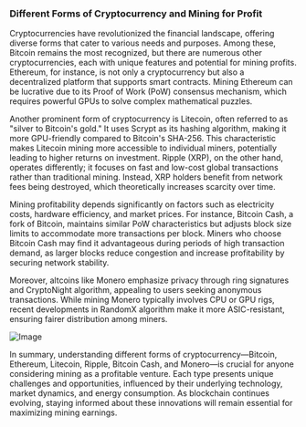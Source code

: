 ### Different Forms of Cryptocurrency and Mining for Profit

Cryptocurrencies have revolutionized the financial landscape, offering diverse forms that cater to various needs and purposes. Among these, Bitcoin remains the most recognized, but there are numerous other cryptocurrencies, each with unique features and potential for mining profits. Ethereum, for instance, is not only a cryptocurrency but also a decentralized platform that supports smart contracts. Mining Ethereum can be lucrative due to its Proof of Work (PoW) consensus mechanism, which requires powerful GPUs to solve complex mathematical puzzles.

Another prominent form of cryptocurrency is Litecoin, often referred to as "silver to Bitcoin's gold." It uses Scrypt as its hashing algorithm, making it more GPU-friendly compared to Bitcoin's SHA-256. This characteristic makes Litecoin mining more accessible to individual miners, potentially leading to higher returns on investment. Ripple (XRP), on the other hand, operates differently; it focuses on fast and low-cost global transactions rather than traditional mining. Instead, XRP holders benefit from network fees being destroyed, which theoretically increases scarcity over time.

Mining profitability depends significantly on factors such as electricity costs, hardware efficiency, and market prices. For instance, Bitcoin Cash, a fork of Bitcoin, maintains similar PoW characteristics but adjusts block size limits to accommodate more transactions per block. Miners who choose Bitcoin Cash may find it advantageous during periods of high transaction demand, as larger blocks reduce congestion and increase profitability by securing network stability.

Moreover, altcoins like Monero emphasize privacy through ring signatures and CryptoNight algorithm, appealing to users seeking anonymous transactions. While mining Monero typically involves CPU or GPU rigs, recent developments in RandomX algorithm make it more ASIC-resistant, ensuring fairer distribution among miners.

![Image](https://github.com/user-attachments/assets/31692037-0104-4703-abd1-696b6a7dd41b)

In summary, understanding different forms of cryptocurrency—Bitcoin, Ethereum, Litecoin, Ripple, Bitcoin Cash, and Monero—is crucial for anyone considering mining as a profitable venture. Each type presents unique challenges and opportunities, influenced by their underlying technology, market dynamics, and energy consumption. As blockchain continues evolving, staying informed about these innovations will remain essential for maximizing mining earnings.